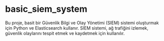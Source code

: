 # basic_siem_system
Bu proje, basit bir Güvenlik Bilgi ve Olay Yönetimi (SIEM) sistemi oluşturmak için Python ve Elasticsearch kullanır. SIEM sistemi, ağ trafiğini izlemek, güvenlik olaylarını tespit etmek ve kaydetmek için kullanılır.
